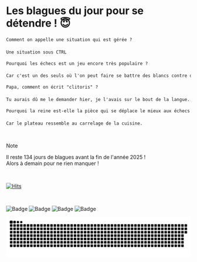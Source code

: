 
<h1>Les blagues du jour pour se détendre ! 😇</h1>

```diff
Comment on appelle une situation qui est gérée ?

Une situation sous CTRL
```

```diff
Pourquoi les échecs est un jeu encore très populaire ?

Car c'est un des seuls où l'on peut faire se battre des blancs contre des noirs sans être sanctionné.
```

```diff
Papa, comment on écrit "clitoris" ?

Tu aurais dû me le demander hier, je l'avais sur le bout de la langue...
```

```diff
Pourquoi la reine est-elle la pièce qui se déplace le mieux aux échecs ?

Car le plateau ressemble au carrelage de la cuisine.
```

<br/>

> [!NOTE]
> Il reste 134 jours de blagues avant la fin de l'année 2025 ! <br/>
> Alors à demain pour ne rien manquer !

<br/>


[![Hits](https://hits.seeyoufarm.com/api/count/incr/badge.svg?url=https%3A%2F%2Fgithub.com%2FClems02%2Fhit-counter&count_bg=%23003E80&title_bg=%235C9FE1&icon=powershell.svg&icon_color=%23FFFFFF&title=Visite&edge_flat=false)](https://hits.seeyoufarm.com)


<br/>


![Badge](https://img.shields.io/badge/Last%20updated%20on-white?style=for-the-badge&logo=clockify)   ![Badge](https://img.shields.io/badge/20/08-white?style=for-the-badge) ![Badge](https://img.shields.io/badge/at-white?style=for-the-badge) ![Badge](https://img.shields.io/badge/03:27-white?style=for-the-badge)


<p align="center">
 <img width="1000" src="assets/github-snake.svg" alt="snake"/>
</p>
